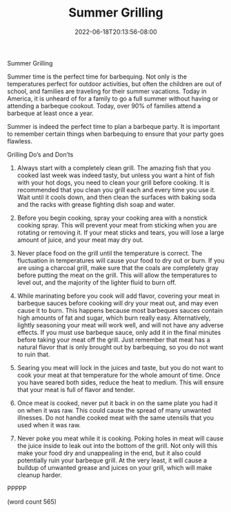 ﻿---
title: "Summer Grilling"
date: 2022-06-18T20:13:56-08:00
description: "BBQs txt Tips for Web Success"
featured_image: "/images/BBQs txt.jpg"
tags: ["BBQs txt"]
---

Summer Grilling

Summer time is the perfect time for barbequing. Not only is the temperatures perfect for outdoor activities, but often the children are out of school, and families are traveling for their summer vacations. Today in America, it is unheard of for a family to go a full summer without having or attending a barbeque cookout. Today, over 90% of families attend a barbeque at least once a year. 

Summer is indeed the perfect time to plan a barbeque party. It is important to remember certain things when barbequing to ensure that your party goes flawless.


Grilling Do’s and Don’ts

1. Always start with a completely clean grill. The amazing fish that you cooked last week was indeed tasty, but unless you want a hint of fish with your hot dogs, you need to clean your grill before cooking. It is recommended that you clean you grill each and every time you use it. Wait until it cools down, and then clean the surfaces with baking soda and the racks with grease fighting dish soap and water.

2. Before you begin cooking, spray your cooking area with a nonstick cooking spray. This will prevent your meat from sticking when you are rotating or removing it. If your meat sticks and tears, you will lose a large amount of juice, and your meat may dry out.
 
3. Never place food on the grill until the temperature is correct. The fluctuation in temperatures will cause your food to dry out or burn. If you are using a charcoal grill, make sure that the coals are completely gray before putting the meat on the grill. This will allow the temperatures to level out, and the majority of the lighter fluid to burn off.

4. While marinating before you cook will add flavor, covering your meat in barbeque sauces before cooking will dry your meat out, and may even cause it to burn. This happens because most barbeques sauces contain high amounts of fat and sugar, which burn really easy. Alternatively, lightly seasoning your meat will work well, and will not have any adverse effects. If you must use barbeque sauce, only add it in the final minutes before taking your meat off the grill. Just remember that meat has a natural flavor that is only brought out by barbequing, so you do not want to ruin that.

5. Searing you meat will lock in the juices and taste, but you do not want to cook your meat at that temperature for the whole amount of time. Once you have seared both sides, reduce the heat to medium. This will ensure that your meat is full of flavor and tender.

6. Once meat is cooked, never put it back in on the same plate you had it on when it was raw. This could cause the spread of many unwanted illnesses. Do not handle cooked meat with the same utensils that you used when it was raw.


7. Never poke you meat while it is cooking. Poking holes in meat will cause the juice inside to leak out into the bottom of the grill.  Not only will this make your food dry and unappealing in the end, but it also could potentially ruin your barbeque grill. At the very least, it will cause a buildup of unwanted grease and juices on your grill, which will make cleanup harder.

PPPPP

(word count 565)

